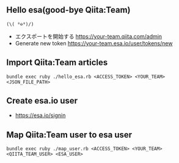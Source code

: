 ## Hello esa(good-bye Qiita:Team)

`(\( ⁰⊖⁰)/)`

* エクスポートを開始する https://your-team.qiita.com/admin
* Generate new token https://your-team.esa.io/user/tokens/new

## Import Qiita:Team articles

```
bundle exec ruby ./hello_esa.rb <ACCESS_TOKEN> <YOUR_TEAM> <JSON_FILE_PATH>
```

## Create esa.io user

* https://esa.io/signin

## Map Qiita:Team user to esa user

```
bundle exec ruby ./map_user.rb <ACCESS_TOKEN> <YOUR_TEAM> <QIITA_TEAM_USER> <ESA_USER>
```
